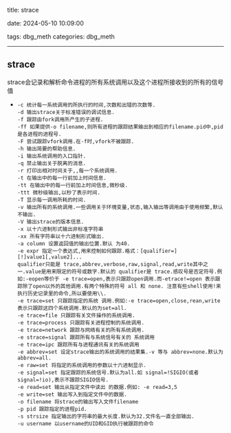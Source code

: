title: strace

date: 2024-05-10 10:09:00

tags: dbg_meth
categories: dbg_meth

---

## strace

strace会记录和解析命令进程的所有系统调用以及这个进程所接收到的所有的信号值

- ```shell
  -c 统计每一系统调用的所执行的时间,次数和出错的次数等.
  -d 输出strace关于标准错误的调试信息.
  -f 跟踪由fork调用所产生的子进程.
  -ff 如果提供-o filename,则所有进程的跟踪结果输出到相应的filename.pid中,pid是各进程的进程号.
  -F 尝试跟踪vfork调用.在-f时,vfork不被跟踪.
  -h 输出简要的帮助信息.
  -i 输出系统调用的入口指针.
  -q 禁止输出关于脱离的消息.
  -r 打印出相对时间关于,,每一个系统调用.
  -t 在输出中的每一行前加上时间信息.
  -tt 在输出中的每一行前加上时间信息,微秒级.
  -ttt 微秒级输出,以秒了表示时间.
  -T 显示每一调用所耗的时间.
  -v 输出所有的系统调用.一些调用关于环境变量,状态,输入输出等调用由于使用频繁,默认不输出.
  -V 输出strace的版本信息.
  -x 以十六进制形式输出非标准字符串
  -xx 所有字符串以十六进制形式输出.
  -a column 设置返回值的输出位置.默认 为40.
  -e expr 指定一个表达式,用来控制如何跟踪.格式：[qualifier=][!]value1[,value2]...
  qualifier只能是 trace,abbrev,verbose,raw,signal,read,write其中之一.value是用来限定的符号或数字.默认的 qualifier是 trace.感叹号是否定符号.例如:-eopen等价于 -e trace=open,表示只跟踪open调用.而-etrace!=open 表示跟踪除了open以外的其他调用.有两个特殊的符号 all 和 none. 注意有些shell使用!来执行历史记录里的命令,所以要使用\\.
  -e trace=set 只跟踪指定的系统 调用.例如:-e trace=open,close,rean,write表示只跟踪这四个系统调用.默认的为set=all.
  -e trace=file 只跟踪有关文件操作的系统调用.
  -e trace=process 只跟踪有关进程控制的系统调用.
  -e trace=network 跟踪与网络有关的所有系统调用.
  -e strace=signal 跟踪所有与系统信号有关的 系统调用
  -e trace=ipc 跟踪所有与进程通讯有关的系统调用
  -e abbrev=set 设定strace输出的系统调用的结果集.-v 等与 abbrev=none.默认为abbrev=all.
  -e raw=set 将指定的系统调用的参数以十六进制显示.
  -e signal=set 指定跟踪的系统信号.默认为all.如 signal=!SIGIO(或者signal=!io),表示不跟踪SIGIO信号.
  -e read=set 输出从指定文件中读出 的数据.例如: -e read=3,5
  -e write=set 输出写入到指定文件中的数据.
  -o filename 将strace的输出写入文件filename
  -p pid 跟踪指定的进程pid.
  -s strsize 指定输出的字符串的最大长度.默认为32.文件名一直全部输出.
  -u username 以username的UID和GID执行被跟踪的命令
  ```